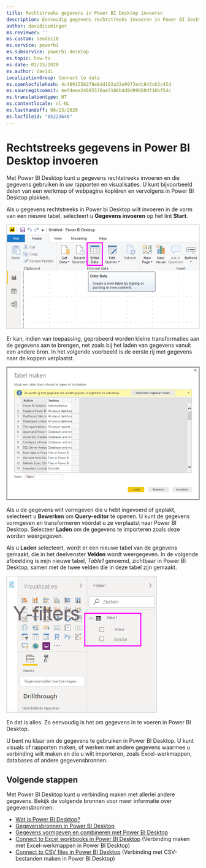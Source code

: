```yaml
---
title: Rechtstreeks gegevens in Power BI Desktop invoeren
description: Eenvoudig gegevens rechtstreeks invoeren in Power BI Desktop
author: davidiseminger
ms.reviewer: ''
ms.custom: seodec18
ms.service: powerbi
ms.subservice: powerbi-desktop
ms.topic: how-to
ms.date: 01/15/2020
ms.author: davidi
LocalizationGroup: Connect to data
ms.openlocfilehash: 4c489155b278e8dd102a32e9973edc843cb3c45d
ms.sourcegitcommit: eef4eee24695570ae3186b4d8d99660df16bf54c
ms.translationtype: HT
ms.contentlocale: nl-NL
ms.lasthandoff: 06/23/2020
ms.locfileid: "85223646"
---
```

# <a name="enter-data-directly-into-power-bi-desktop"></a>Rechtstreeks gegevens in Power BI Desktop invoeren

Met Power BI Desktop kunt u gegevens rechtstreeks invoeren en die gegevens gebruiken in uw rapporten en visualisaties. U kunt bijvoorbeeld delen van een werkmap of webpagina kopiëren en vervolgens in Power BI Desktop plakken.

Als u gegevens rechtstreeks in Power bi Desktop wilt invoeren in de vorm van een nieuwe tabel, selecteert u **Gegevens invoeren** op het lint **Start**.

![Selecteer in Start de optie Gegevens invoeren](media/desktop-enter-data-directly-into-desktop/enter-data-directly_1.png)

Er kan, indien van toepassing, geprobeerd worden kleine transformaties aan de gegevens aan te brengen, net zoals bij het laden van gegevens vanuit een andere bron. In het volgende voorbeeld is de eerste rij met gegevens naar de koppen verplaatst.

![Gegevens met de eerste rij als kolomtitels](media/desktop-enter-data-directly-into-desktop/enter-data-directly_2.png)

Als u de gegevens wilt vormgeven die u hebt ingevoerd of geplakt, selecteert u **Bewerken** om **Query-editor** te openen. U kunt de gegevens vormgeven en transformeren vóórdat u ze verplaatst naar Power BI Desktop. Selecteer **Laden** om de gegevens te importeren zoals deze worden weergegeven.

Als u **Laden** selecteert, wordt er een nieuwe tabel van de gegevens gemaakt, die in het deelvenster **Velden** wordt weergegeven. In de volgende afbeelding is mijn nieuwe tabel, *Table1* genoemd, zichtbaar in Power BI Desktop, samen met de twee velden die in deze tabel zijn gemaakt.

![Velden geladen in Power BI Desktop](media/desktop-enter-data-directly-into-desktop/enter-data-directly_3.png)

En dat is alles. Zo eenvoudig is het om gegevens in te voeren in Power BI Desktop.

U bent nu klaar om de gegevens te gebruiken in Power BI Desktop. U kunt visuals of rapporten maken, of werken met andere gegevens waarmee u verbinding wilt maken en die u wilt importeren, zoals Excel-werkmappen, databases of andere gegevensbronnen.

## <a name="next-steps"></a>Volgende stappen

Met Power BI Desktop kunt u verbinding maken met allerlei andere gegevens. Bekijk de volgende bronnen voor meer informatie over gegevensbronnen:

* [Wat is Power BI Desktop?](../fundamentals/desktop-what-is-desktop.md)
* [Gegevensbronnen in Power BI Desktop](desktop-data-sources.md)
* [Gegevens vormgeven en combineren met Power BI Desktop](desktop-shape-and-combine-data.md)
* [Connect to Excel workbooks in Power BI Desktop](desktop-connect-excel.md) (Verbinding maken met Excel-werkmappen in Power BI Desktop)
* [Connect to CSV files in Power BI Desktop](desktop-connect-csv.md) (Verbinding met CSV-bestanden maken in Power BI Desktop)
